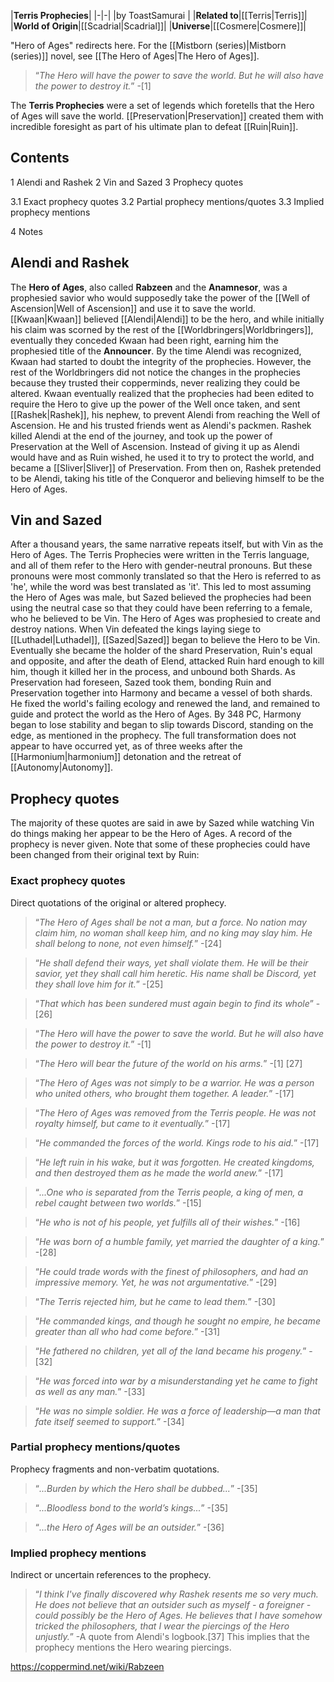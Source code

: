 |**Terris Prophecies**|
|-|-|
|by  ToastSamurai |
|**Related to**|[[Terris\|Terris]]|
|**World of Origin**|[[Scadrial\|Scadrial]]|
|**Universe**|[[Cosmere\|Cosmere]]|

"Hero of Ages" redirects here. For the [[Mistborn (series)\|Mistborn (series)]] novel, see [[The Hero of Ages\|The Hero of Ages]].
>“*The Hero will have the power to save the world. But he will also have the power to destroy it.*”
\-[1]


The **Terris Prophecies** were a set of legends which foretells that the Hero of Ages will save the world. [[Preservation\|Preservation]] created them with incredible foresight as part of his ultimate plan to defeat [[Ruin\|Ruin]].

## Contents

1 Alendi and Rashek
2 Vin and Sazed
3 Prophecy quotes

3.1 Exact prophecy quotes
3.2 Partial prophecy mentions/quotes
3.3 Implied prophecy mentions


4 Notes


## Alendi and Rashek
The **Hero of Ages**, also called **Rabzeen** and the **Anamnesor**, was a prophesied savior who would supposedly take the power of the [[Well of Ascension\|Well of Ascension]] and use it to save the world. [[Kwaan\|Kwaan]] believed [[Alendi\|Alendi]] to be the hero, and while initially his claim was scorned by the rest of the [[Worldbringers\|Worldbringers]], eventually they conceded Kwaan had been right, earning him the prophesied title of the **Announcer**. By the time Alendi was recognized, Kwaan had started to doubt the integrity of the prophecies. However, the rest of the Worldbringers did not notice the changes in the prophecies because they trusted their copperminds, never realizing they could be altered. Kwaan eventually realized that the prophecies had been edited to require the Hero to give up the power of the Well once taken, and sent [[Rashek\|Rashek]], his nephew, to prevent Alendi from reaching the Well of Ascension. He and his trusted friends went as Alendi's packmen. Rashek killed Alendi at the end of the journey, and took up the power of Preservation at the Well of Ascension. Instead of giving it up as Alendi would have and as Ruin wished, he used it to try to protect the world, and became a [[Sliver\|Sliver]] of Preservation. From then on, Rashek pretended to be Alendi, taking his title of the Conqueror and believing himself to be the Hero of Ages.

## Vin and Sazed
After a thousand years, the same narrative repeats itself, but with Vin as the Hero of Ages. The Terris Prophecies were written in the Terris language, and all of them refer to the Hero with gender-neutral pronouns. But these pronouns were most commonly translated so that the Hero is referred to as 'he', while the word was best translated as 'it'. This led to most assuming the Hero of Ages was male, but Sazed believed the prophecies had been using the neutral case so that they could have been referring to a female, who he believed to be Vin. The Hero of Ages was prophesied to create and destroy nations. When Vin defeated the kings laying siege to [[Luthadel\|Luthadel]], [[Sazed\|Sazed]] began to believe the Hero to be Vin. Eventually she became the holder of the shard Preservation, Ruin's equal and opposite, and after the death of Elend, attacked Ruin hard enough to kill him, though it killed her in the process, and unbound both Shards. As Preservation had foreseen, Sazed took them, bonding Ruin and Preservation together into Harmony and became a vessel of both shards. He fixed the world's failing ecology and renewed the land, and remained to guide and protect the world as the Hero of Ages.
By 348 PC, Harmony began to lose stability and began to slip towards Discord, standing on the edge, as mentioned in the prophecy. The full transformation does not appear to have occurred yet, as of three weeks after the [[Harmonium\|harmonium]] detonation and the retreat of [[Autonomy\|Autonomy]].

## Prophecy quotes
The majority of these quotes are said in awe by Sazed while watching Vin do things making her appear to be the Hero of Ages. A record of the prophecy is never given. Note that some of these prophecies could have been changed from their original text by Ruin:

### Exact prophecy quotes
Direct quotations of the original or altered prophecy.

>“*The Hero of Ages shall be not a man, but a force. No nation may claim him, no woman shall keep him, and no king may slay him. He shall belong to none, not even himself.*”
\-[24]


>“*He shall defend their ways, yet shall violate them. He will be their savior, yet they shall call him heretic. His name shall be Discord, yet they shall love him for it.*”
\-[25]


>“*That which has been sundered must again begin to find its whole*”
\-[26]


>“*The Hero will have the power to save the world. But he will also have the power to destroy it.*”
\-[1]


>“*The Hero will bear the future of the world on his arms.*”
\-[1] [27]


>“*The Hero of Ages was not simply to be a warrior. He was a person who united others, who brought them together. A leader.*”
\-[17]


>“*The Hero of Ages was removed from the Terris people. He was not royalty himself, but came to it eventually.*”
\-[17]


>“*He commanded the forces of the world. Kings rode to his aid.*”
\-[17]


>“*He left ruin in his wake, but it was forgotten. He created kingdoms, and then destroyed them as he made the world anew.*”
\-[17]


>“*...One who is separated from the Terris people, a king of men, a rebel caught between two worlds.*”
\-[15]


>“*He who is not of his people, yet fulfills all of their wishes.*”
\-[16]


>“*He was born of a humble family, yet married the daughter of a king.*”
\-[28]


>“*He could trade words with the finest of philosophers, and had an impressive memory. Yet, he was not argumentative.*”
\-[29]


>“*The Terris rejected him, but he came to lead them.*”
\-[30]


>“*He commanded kings, and though he sought no empire, he became greater than all who had come before.*”
\-[31]


>“*He fathered no children, yet all of the land became his progeny.*”
\-[32]


>“*He was forced into war by a misunderstanding yet he came to fight as well as any man.*”
\-[33]


>“*He was no simple soldier. He was a force of leadership—a man that fate itself seemed to support.*”
\-[34]


### Partial prophecy mentions/quotes
Prophecy fragments and non-verbatim quotations.

>“*...Burden by which the Hero shall be dubbed...*”
\-[35]


>“*...Bloodless bond to the world’s kings...*”
\-[35]


>“*...the Hero of Ages will be an outsider.*”
\-[36]


### Implied prophecy mentions
Indirect or uncertain references to the prophecy.

>“*I think I've finally discovered why Rashek resents me so very much. He does not believe that an outsider such as myself - a foreigner - could possibly be the Hero of Ages. He believes that I have somehow tricked the philosophers, that I wear the piercings of the Hero unjustly.*”
\-A quote from Alendi's logbook.[37] This implies that the prophecy mentions the Hero wearing piercings.




https://coppermind.net/wiki/Rabzeen